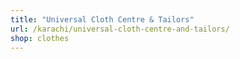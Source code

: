 ```yaml
---
title: "Universal Cloth Centre & Tailors"
url: /karachi/universal-cloth-centre-and-tailors/
shop: clothes
---
```


